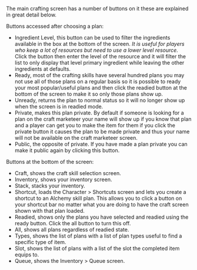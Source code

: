 ---
---
The main crafting screen has a number of buttons on it these are explained in great detail below.

Buttons accessed after choosing a plan:

*   Ingredient Level, this button can be used to filter the ingredients available in the box at the bottom of the screen. _It is useful for players who keep a lot of resources but need to use a lower level resource._ Click the button then enter the level of the resource and it will filter the list to only display that level primary ingredient while leaving the other ingredients at defaults.
*   Ready, most of the crafting skills have several hundred plans you may not use all of those plans on a regular basis so it is possible to ready your most popular/useful plans and then click the readied button at the bottom of the screen to make it so only those plans show up.
*   Unready, returns the plan to normal status so it will no longer show up when the screen is in readied mode.
*   Private, makes this plan private. By default if someone is looking for a plan on the craft marketeer your name will show up if you know that plan and a player can get you to make the item for them if you click the private button it causes the plan to be made private and thus your name will not be available on the craft marketeer screen.
*   Public, the opposite of private. If you have made a plan private you can make it public again by clicking this button.

Buttons at the bottom of the screen:

*   Craft, shows the craft skill selection screen.
*   Inventory, shows your inventory screen.
*   Stack, stacks your inventory.
*   Shortcut, loads the Character > Shortcuts screen and lets you create a shortcut to an Alchemy skill plan. This allows you to click a button on your shortcut bar no matter what you are doing to have the craft screen shown with that plan loaded.
*   Readied, shows only the plans you have selected and readied using the ready button. Click the all button to turn this off.
*   All, shows all plans regardless of readied state.
*   Types, shows the list of plans with a list of plan types useful to find a specific type of item.
*   Slot, shows the list of plans with a list of the slot the completed item equips to.
*   Queue, shows the Inventory > Queue screen.
